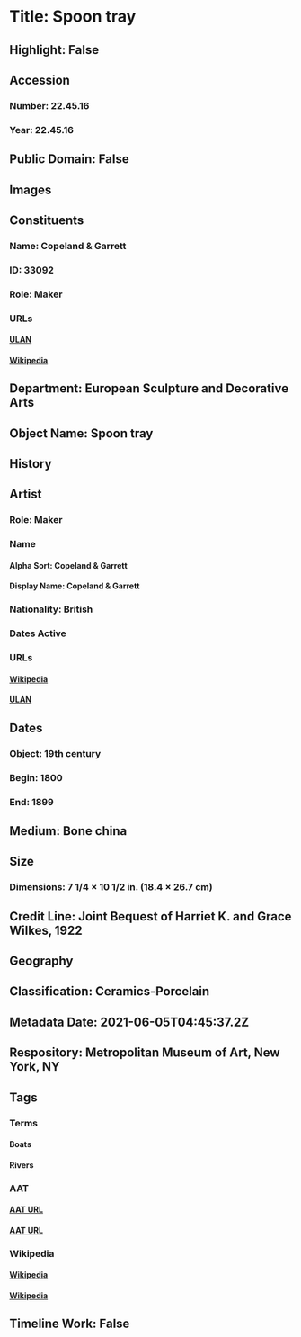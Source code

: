 # Title: Spoon tray
## Highlight: False
## Accession
### Number: 22.45.16
### Year: 22.45.16
## Public Domain: False
## Images
## Constituents
### Name: Copeland &amp; Garrett
### ID: 33092
### Role: Maker
### URLs
#### [ULAN](http://vocab.getty.edu/page/ulan/500357017)
#### [Wikipedia](https://www.wikidata.org/wiki/Q100772489)
## Department: European Sculpture and Decorative Arts
## Object Name: Spoon tray
## History
## Artist
### Role: Maker
### Name
#### Alpha Sort: Copeland & Garrett
#### Display Name: Copeland & Garrett
### Nationality: British
### Dates Active
### URLs
#### [Wikipedia](https://www.wikidata.org/wiki/Q100772489)
#### [ULAN](http://vocab.getty.edu/page/ulan/500357017)
## Dates
### Object: 19th century
### Begin: 1800
### End: 1899
## Medium: Bone china
## Size
### Dimensions: 7 1/4 × 10 1/2 in. (18.4 × 26.7 cm)
## Credit Line: Joint Bequest of Harriet K. and Grace Wilkes, 1922
## Geography
## Classification: Ceramics-Porcelain
## Metadata Date: 2021-06-05T04:45:37.2Z
## Respository: Metropolitan Museum of Art, New York, NY
## Tags
### Terms
#### Boats
#### Rivers
### AAT
#### [AAT URL](http://vocab.getty.edu/page/aat/300178749)
#### [AAT URL](http://vocab.getty.edu/page/aat/300008707)
### Wikipedia
#### [Wikipedia]()
#### [Wikipedia]()
## Timeline Work: False